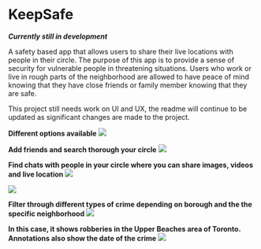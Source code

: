 # KeepSafe
***Currently still in development***

A safety based app that allows users to share their live locations with people in their circle. The purpose of this app is to provide a sense of security for vulnerable people in threatening situations. Users who work or live in rough parts of the neighborhood are allowed to have peace of mind knowing that they have close friends or family member knowing that they are safe.



This project still needs work on UI and UX, the readme will continue to be updated as significant changes are made to the project.




**Different options available**
![](screenshots/HomePage.png)




**Add friends and search thorough your circle**
![](screenshots/MyCircleView.png)



**Find chats with people in your circle where you can share images, videos and live location**
![](screenshots/ChatView.png)

![](screenshots/MessagevIEW.png)



**Filter through different types of crime depending on borough and the the specific neighborhood**
![](screenshots/FilterView.png)



**In this case, it shows robberies in the Upper Beaches area of Toronto. Annotations also show the date of the crime**
![](screenshots/SOSButton.png)

